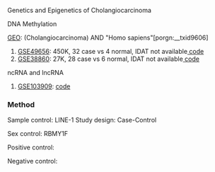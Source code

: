 Genetics and Epigenetics of Cholangiocarcinoma 

DNA Methylation

[GEO](https://www.ncbi.nlm.nih.gov/gds):  (Cholangiocarcinoma) AND "Homo sapiens"[porgn:__txid9606] 

1. [GSE49656](https://www.ncbi.nlm.nih.gov/geo/query/acc.cgi?acc=GSE49656): 450K, 32 case vs 4 normal, IDAT not available[ code](https://github.com/Shicheng-Guo/GEO/tree/master/GSE49656)
2. [GSE38860](https://www.ncbi.nlm.nih.gov/geo/query/acc.cgi?acc=GSE38860): 27K, 28 case vs 6 normal, IDAT not available[ code](https://github.com/Shicheng-Guo/GEO/tree/master/GSE38860)

ncRNA and lncRNA

1. [GSE103909](https://www.ncbi.nlm.nih.gov/geo/query/acc.cgi?acc=GSE103909):   [code](GSE103909.R)






### Method

Sample control: LINE-1
Study design: Case-Control

Sex control: RBMY1F

Positive control:

Negative control:

